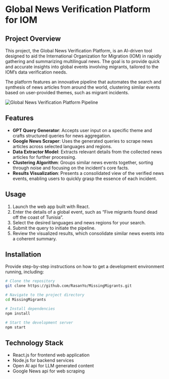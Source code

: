 # Global News Verification Platform for IOM

## Project Overview

This project, the Global News Verification Platform, is an AI-driven tool designed to aid the International Organization for Migration (IOM) in rapidly gathering and summarizing multilingual news. The goal is to provide quick and accurate insights into global events involving migrants, tailored to the IOM’s data verification needs.

The platform features an innovative pipeline that automates the search and synthesis of news articles from around the world, clustering similar events based on user-provided themes, such as migrant incidents.

![Global News Verification Platform Pipeline](Screenshot_2024-04-28_at_19.33.58.png)

## Features

- **GPT Query Generator**: Accepts user input on a specific theme and crafts structured queries for news aggregation.
- **Google News Scraper**: Uses the generated queries to scrape news articles across selected languages and regions.
- **Data Extractor Model**: Extracts relevant details from the collected news articles for further processing.
- **Clustering Algorithm**: Groups similar news events together, sorting through noise and focusing on the incident's core facts.
- **Results Visualization**: Presents a consolidated view of the verified news events, enabling users to quickly grasp the essence of each incident.

## Usage

1. Launch the web app built with React.
2. Enter the details of a global event, such as “Five migrants found dead off the coast of Tunisia”.
3. Select the desired languages and news regions for your search.
4. Submit the query to initiate the pipeline.
5. Review the visualized results, which consolidate similar news events into a coherent summary.

## Installation

Provide step-by-step instructions on how to get a development environment running, including:

```bash
# Clone the repository
git clone https://github.com/RasanYo/MissingMigrants.git

# Navigate to the project directory
cd MissingMigrants

# Install dependencies
npm install

# Start the development server
npm start
```

## Technology Stack

- React.js for frontend web application
- Node.js for backend services
- Open AI api for LLM generated content
- Google News api for web scraping
